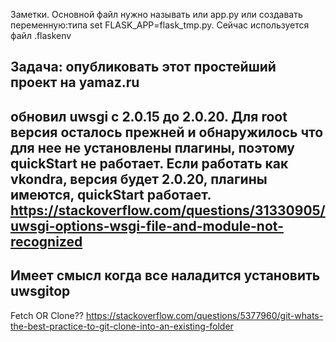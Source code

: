 Заметки.
Основной файл нужно называть или app.py или создавать переменную:типа set FLASK_APP=flask_tmp.py.
Сейчас используется файл .flaskenv

Задача: опубликовать этот простейший проект на yamaz.ru
-------------
обновил uwsgi c 2.0.15 до 2.0.20. Для root версия осталось прежней
и обнаружилось что для нее не установлены плагины, поэтому quickStart
не работает. Если работать как vkondra,  версия будет 2.0.20, плагины
имеются, quickStart работает. 
https://stackoverflow.com/questions/31330905/uwsgi-options-wsgi-file-and-module-not-recognized
----------------
Имеет смысл когда все наладится установить uwsgitop 
----------------

Fetch OR Clone??
https://stackoverflow.com/questions/5377960/git-whats-the-best-practice-to-git-clone-into-an-existing-folder

